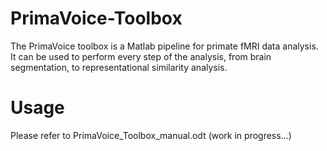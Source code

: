 # PrimaVoice-Toolbox
The PrimaVoice toolbox is a Matlab pipeline for primate fMRI data analysis. It can be used to perform every step of the analysis, from brain segmentation, to representational similarity analysis.

# Usage
Please refer to PrimaVoice_Toolbox_manual.odt (work in progress...)

